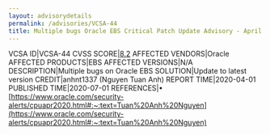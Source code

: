 ```yaml
---
layout: advisorydetails
permalink: /advisories/VCSA-44
title: Multiple bugs Oracle EBS Critical Patch Update Advisory - April 2020
---
```

VCSA ID|VCSA-44
CVSS SCORE|[8.2](https://nvd.nist.gov/vuln-metrics/cvss/v3-calculator?calculator&version=3.0&vector=(CVSS:3.1/AV:N/AC:L/PR:N/UI:R/S:C/C:H/I:L/A:N))
AFFECTED VENDORS|Oracle
AFFECTED PRODUCTS|EBS
AFFECTED VERSIONS|N/A
DESCRIPTION|Multiple bugs on Oracle EBS
SOLUTION|Update to latest version
CREDIT|anhnt1337 (Nguyen Tuan Anh)
REPORT TIME|2020-04-01
PUBLISHED TIME|2020-07-01
REFERENCES|&#8226; [https://www.oracle.com/security-alerts/cpuapr2020.html#:~:text=Tuan%20Anh%20Nguyen](https://www.oracle.com/security-alerts/cpuapr2020.html#:~:text=Tuan%20Anh%20Nguyen)
